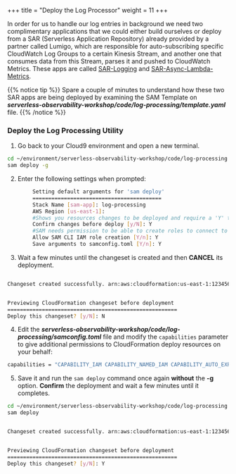 +++
title = "Deploy the Log Processor"
weight = 11
+++

In order for us to handle our log entries in background we need two complimentary applications that we could either build ourselves or deploy from a SAR (Serverless Application Repository) already provided by a partner called Lumigo, which are responsible for auto-subscribing specific CloudWatch Log Groups to a certain Kinesis Stream, and another one that consumes data from this Stream, parses it and pushed to CloudWatch Metrics. These apps are called [SAR-Logging](https://console.aws.amazon.com/lambda/home?region=us-east-1#/create/app?applicationId=arn:aws:serverlessrepo:us-east-1:374852340823:applications/auto-subscribe-log-group-to-arn) and [SAR-Async-Lambda-Metrics](https://console.aws.amazon.com/lambda/home?region=us-east-1#/create/app?applicationId=arn:aws:serverlessrepo:us-east-1:374852340823:applications/async-custom-metrics).

{{% notice tip %}}
Spare a couple of minutes to understand how these two SAR apps are being deployed by examining the SAM Template on ***serverless-observability-workshop/code/log-processing/template.yaml*** file.
{{% /notice %}}

### Deploy the Log Processing Utility

1. Go back to your Cloud9 environment and open a new terminal.

```sh
cd ~/environment/serverless-observability-workshop/code/log-processing
sam deploy -g
```

2. Enter the following settings when prompted:

```sh
        Setting default arguments for 'sam deploy'
        =========================================
        Stack Name [sam-app]: log-processing
        AWS Region [us-east-1]: 
        #Shows you resources changes to be deployed and require a 'Y' to initiate deploy
        Confirm changes before deploy [y/N]: Y
        #SAM needs permission to be able to create roles to connect to the resources in your template
        Allow SAM CLI IAM role creation [Y/n]: Y
        Save arguments to samconfig.toml [Y/n]: Y 
```

3. Wait a few minutes until the changeset is created and then **CANCEL** its deployment.

```sh 

Changeset created successfully. arn:aws:cloudformation:us-east-1:1234567890:changeSet/samcli-deploy1597269838/0752490d-33a9-4995-ae17-4ccca3efbf5d


Previewing CloudFormation changeset before deployment
======================================================
Deploy this changeset? [y/N]: N
```

4. Edit the ***serverless-observability-workshop/code/log-processing/samconfig.toml*** file and modify the `capabilities` parameter to give additional permissions to CloudFormation deploy resources on your behalf:

```sh
capabilities = "CAPABILITY_IAM CAPABILITY_NAMED_IAM CAPABILITY_AUTO_EXPAND"
```

5. Save it and run the `sam deploy` command once again **without** the **-g** option. **Confirm** the deployment and wait a few minutes until it completes.

```sh
cd ~/environment/serverless-observability-workshop/code/log-processing
sam deploy
```

```sh 

Changeset created successfully. arn:aws:cloudformation:us-east-1:1234567890:changeSet/samcli-deploy1597269838/0752490d-33a9-4995-ae17-4ccca3efbf5d


Previewing CloudFormation changeset before deployment
======================================================
Deploy this changeset? [y/N]: Y
```
